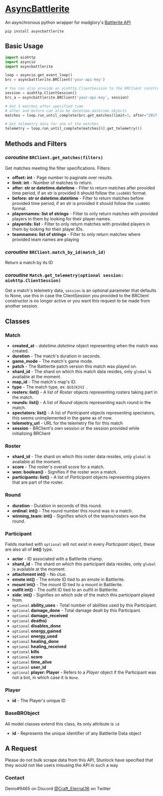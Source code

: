 # <a href="https://pypi.python.org/pypi/asyncbattlerite">AsyncBattlerite</a>

An asynchronous python wrapper for madglory's [Battlerite API](http://battlerite-docs.readthedocs.io/en/master/introduction.html)

```
pip install asyncbattlerite
```

## Basic Usage

```py
import aiohttp
import asyncio
import asyncbattlerite

loop = asyncio.get_event_loop()
brc = asyncbattlerite.BRClient('your-api-key')

# You can also provide an aiohttp.ClientSession to the BRClient constructor
session = aiohttp.ClientSession()
brc_a = asyncbattlerite.BRClient('your-api-key', session)

# Get 3 matches after specified time
# after and before can also be datetime.datetime objects
matches = loop.run_until_complete(brc.get_matches(limit=3, after="2017-11-22T20:34:58Z"))

# Get telemetry data for one of the matches
telemetry = loop.run_until_complete(matches[0].get_telemetry())
```
## Methods and Filters
### *coroutine* `BRClient.get_matches(filters)`
Get matches meeting the filter specifications.
Filters:
* **offset: int** - Page number to paginate over results.
* **limit: int** - Number of matches to return.
* **after: str or datetime.datetime** - Filter to return matches after provided time period, if an str is provided it should follow the `iso8601` format.
* **before: str or datetime.datetime** - Filter to return matches before provided time period, if an str is provided it should follow the `iso8601` format.
* **playernames: list of strings** - Filter to only return matches with provided players in them by looking for their player names.
* **playerids: list** - Filter to only return matches with provided players in them by looking for their player IDs.
* **teamnames: list of strings** - Filter to only return matches where provided team names are playing

### *coroutine* `BRClient.match_by_id(match_id)`
Return a match by its ID

### *coroutine* `Match.get_telemetry(optional session: aiohttp.ClientSession)`
Get a match's telemetry data, `session` is an optional parameter that defaults to None, use this in case the ClientSession
you provided to the BRClient constructor is no longer active or you want this request to be made from another session.

## Classes
### Match
* **created_at** - *datetime.datetime* object representing when the match was created.
* **duration** - The match's duration in seconds.
* **game_mode** - The match's game mode.
* **patch** - The Battlerite patch version this match was played on.
* **shard_id** - The shard on which this match data resides, only `global` is available at the moment.
* **map_id** - The match's map's ID.
* **type** - The match type, ex: `QUICK2V2 `.
* **rosters: list()** - A list of *Roster* objects representing rosters taking part in the match.
* **rounds: list()** - A list of *Round* objects representing each round in the match.
* **spectators: list()** - A list of *Participant* objects representing spectators, this seems unimplemented in the game as of now.
* **telemetry_url** - URL for the telemetry file for this match
* **session** - BRClient's own session or the session provided while initializing BRClient

### Roster
* **shard_id** - The shard on which this roster data resides, only `global` is available at the moment.
* **score** - The roster's overall score for a match.
* **won: boolean()** - Signifies if the roster won a match.
* **participants: list()** - A list of *Participant* objects representing players that are part of the roster.

### Round
* **duration** - Duration in seconds of this round.
* **ordinal: int()** - The round number this round was in a match.
* **winning_team: int()** - Signifies which of the teams/rosters won the round.

### Participant
Fields marked with `optional` will not exist in every *Participant* object, these are also all of **int()** type.
* **actor** - ID associated with a Battlerite champ.
* **shard_id** - The shard on which this participant data resides, only `global` is available at the moment.
* **attachment int()** - No clue.
* **emote int()** - The emote ID tied to an emote in Battlerite.
* **mount int()** - The mount ID tied to a mount in Battlerite.
* **outfit int()** - The outfit ID tied to an outfit in Battlerite.
* **side: int()** - Signifies on which side of the match this participant played from.
* `optional` **ability_uses** - Total number of abilities used by this Participant.
* `optional` **damage_done** - Total damage dealt by this Participant.
* `optional` **damage_received**
* `optional` **deaths)**
* `optional` **disables_done**
* `optional` **energy_gained**
* `optional` **energy_used**
* `optional` **healing_done**
* `optional` **healing_received**
* `optional` **kills**
* `optional` **score**
* `optional` **time_alive**
* `optional` **user_id**
* `optional` **player: Player** - Refers to a *Player* object if the Participant was not a bot, in which case it is `None`.

### Player
* **id** - The Player's unique ID

### BaseBRObject
All model classes extend this class, its only attribute is `id`
* **id** - Represents the unique identifier of any Battlerite Data object

## A Request
Please do not bulk scrape data from this API, Stunlock have specified that they would not like users misusing the API
in such a way

### Contact
Demo#9465 on Discord
[@Craft_Eternal36](https://twitter.com/Craft_Eternal36) on Twitter
